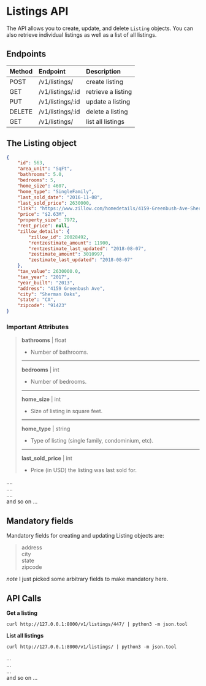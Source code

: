 # Listings API
The API allows you to create, update, and delete ```Listing``` objects. You can also retrieve individual listings as well as a list of all listings.
  

## Endpoints

| Method | Endpoint           | Description        |
| :------|:-------------------| :------------------|
| POST   | /v1/listings/      | create listing     |
| GET    | /v1/listings/:id   | retrieve a listing |
| PUT    | /v1/listings/:id   | update a listing   |
| DELETE | /v1/listings/:id   | delete a listing   |
| GET    | /v1/listings/      | list all listings  |

  

## The Listing object

```json
{
    "id": 563,
    "area_unit": "SqFt",
    "bathrooms": 5.0,
    "bedrooms": 5,
    "home_size": 4607,
    "home_type": "SingleFamily",
    "last_sold_date": "2016-11-08",
    "last_sold_price": 2630000,
    "link": "https://www.zillow.com/homedetails/4159-Greenbush-Ave-Sherman-Oaks-CA-91423/20028492_zpid/",
    "price": "$2.63M",
    "property_size": 7972,
    "rent_price": null,
    "zillow_details": {
        "zillow_id": 20028492,
        "rentzestimate_amount": 11900,
        "rentzestimate_last_updated": "2018-08-07",
        "zestimate_amount": 3010997,
        "zestimate_last_updated": "2018-08-07"
    },
    "tax_value": 2630000.0,
    "tax_year": "2017",
    "year_built": "2013",
    "address": "4159 Greenbush Ave",
    "city": "Sherman Oaks",
    "state": "CA",
    "zipcode": "91423"
}
```
  

### Important Attributes

>**bathrooms** | float
>- Number of bathrooms.
>-----
>**bedrooms** | int
>- Number of bedrooms.
>-----
>**home_size** | int
>- Size of listing in square feet.
>-----
>**home_type** | string
>- Type of listing (single family, condominium, etc).
>-----
>**last_sold_price** | int
>- Price (in USD) the listing was last sold for.

....  
....  
....  
and so on ...


## Mandatory fields

Mandatory fields for creating and updating Listing objects are:
   >address  
   >city  
   >state   
   >zipcode  

*note* I just picked some arbitrary fields to make mandatory here.

## API Calls

**Get a listing**
```shell
curl http://127.0.0.1:8000/v1/listings/447/ | python3 -m json.tool
```

**List all listings**
```shell
curl http://127.0.0.1:8000/v1/listings/ | python3 -m json.tool
```
...  
...  
...  
and so on ...